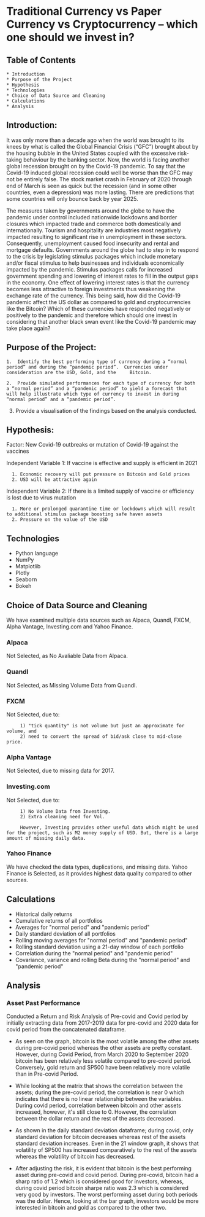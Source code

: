 # Traditional Currency vs Paper Currency vs Cryptocurrency – which one should we invest in? 

## Table of Contents

    * Introduction
    * Purpose of the Project
    * Hypothesis
    * Technologies
    * Choice of Data Source and Cleaning
    * Calculations
    * Analysis


## Introduction:

It was only more than a decade ago when the world was brought to its knees by what is called the Global Financial Crisis (“GFC”) brought about by the housing bubble in the United States coupled with the excessive risk-taking behaviour by the banking sector. Now, the world is facing another global recession brought on by the Covid-19 pandemic. To say that the Covid-19 induced global recession could well be worse than the GFC may not be entirely false. The stock market crash in February of 2020 through end of March is seen as quick but the recession (and in some other countries, even a depression) was more lasting. There are predictions that some countries will only bounce back by year 2025. 

The measures taken by governments around the globe to have the pandemic under control included nationwide lockdowns and border closures which impacted trade and commerce both domestically and internationally. Tourism and hospitality are industries most negatively impacted resulting to significant rise in unemployment in these sectors. Consequently, unemployment caused food insecurity and rental and mortgage defaults. Governments around the globe had to step in to respond to the crisis by legislating stimulus packages which include monetary and/or fiscal stimulus to help businesses and individuals economically impacted by the pandemic. Stimulus packages calls for increased government spending and lowering of interest rates to fill in the output gaps in the economy. One effect of lowering interest rates is that the currency becomes less attractive to foreign investments thus weakening the exchange rate of the currency. This being said, how did the Covid-19 pandemic affect the US dollar as compared to gold and cryptocurrencies like the Bitcoin? Which of these currencies have responded negatively or positively to the pandemic and therefore which should one invest in considering that another black swan event like the Covid-19 pandemic may take place again?


## Purpose of the Project: 

    1.	Identify the best performing type of currency during a “normal period” and during the “pandemic period”.  Currencies under consideration are the USD, Gold, and the     Bitcoin. 
    
    2.	Provide simulated performances for each type of currency for both a “normal period” and a “pandemic period” to yield a forecast that will help illustrate which type of currency to invest in during “normal period” and a “pandemic period”.  
    
3.	Provide a visualisation of the findings based on the analysis conducted. 


## Hypothesis:

Factor: New Covid-19 outbreaks or mutation of Covid-19 against the vaccines

Independent Variable 1: If vaccine is effective and supply is efficient in 2021

      1. Economic recovery will put pressure on Bitcoin and Gold prices
      2. USD will be attractive again

Independent Variable 2: If there is a limited supply of vaccine or efficiency is lost due to virus mutation

      1. More or prolonged quarantine time or lockdowns which will result to additional stimulus package boosting safe haven assets
      2. Pressure on the value of the USD


## Technologies

   * Python language
   * NumPy
   * Matplotlib
   * Plotly
   * Seaborn
   * Bokeh


## Choice of Data Source and Cleaning

We have examined multiple data sources such as Alpaca, Quandl, FXCM, Alpha Vantage, Investing.com and Yahoo Finance.

### Alpaca 
Not Selected, as No Avaliable Data from Alpaca.

### Quandl 
Not Selected, as Missing Volume Data from Quandl.

### FXCM 
Not Selected, due to: 

         1) "tick quantity" is not volume but just an approximate for volume, and 
         2) need to convert the spread of bid/ask close to mid-close price.

### Alpha Vantage 
Not Selected, due to missing data for 2017.

### Investing.com 
Not Selected, due to: 

         1) No Volume Data from Investing.
         2) Extra cleaning need for Vol.
         
         However, Investing provides other useful data which might be used for the project, such as M2 money supply of USD. But, there is a large amount of missing daily data.
         
### Yahoo Finance
We have checked the data types, duplications, and missing data.  Yahoo Finance is Selected, as it provides highest data quality compared to other sources.


## Calculations

   * Historical daily returns
   * Cumulative returns of all portfolios
   * Averages for "normal period" and "pandemic period"
   * Daily standard deviation of all portfolios
   * Rolling moving averages for "normal period" and "pandemic period"
   * Rolling standard deviation using a 21-day window of each portfolio
   * Correlation during the "normal period" and "pandemic period"
   * Covariance, variance and rolling Beta during the "normal period" and "pandemic period"


## Analysis

### Asset Past Performance

Conducted a Return and Risk Analysis of Pre-covid and Covid period by initially extracting data from 2017-2019 data for pre-covid and 2020 data for covid period from the concatenated dataframe.

   * As seen on the graph, bitcoin is the most volatile among the other assets during pre-covid period whereas the other assets are pretty constant. However, during Covid Period, from March 2020 to September 2020 bitcoin has been relatively less volatile compared to pre-covid period. Conversely, gold return and SP500 have been relatively more volatile than in Pre-covid Period. 
   
   * While looking at the matrix that shows the correlation between the assets; during the pre-covid period, the correlation is near 0 which indicates that there is no linear relationship between the variables. During covid period, correlation between bitcoin and other assets increased, however, it's still close to 0. However, the correlation between the dollar return and the rest of the assets decreased.
   
   * As shown in the daily standard deviation dataframe; during covid, only standard deviation for bitcoin decreases whereas rest of the assets standard deviation increases. Even in the 21 window graph, it shows that volatility of SP500 has increased comparatively to the rest of the assets whereas the volatility of bitcoin has decreased.
   
   * After adjusting the risk, it is evident that bitcoin is the best performing asset during pre-covid and covid period. During pre-covid, bitcoin had a sharp ratio of 1.2 which is considered good for investors, whereas, during covid period bitcoin sharpe ratio was 2.3 which is considered very good by investors. The worst performing asset during both periods was the dollar. Hence, looking at the bar graph, investors would be more interested in bitcoin and gold as compared to the other two.
